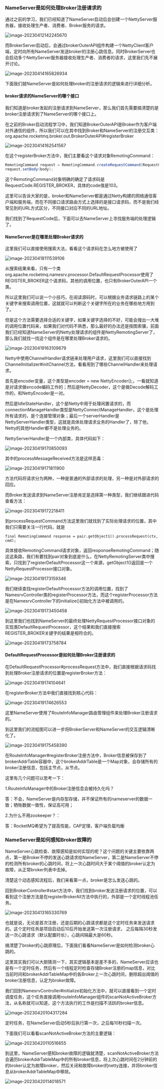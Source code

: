 ### NameServer是如何处理Broker注册请求的

通过之前的学习，我们已经知道了NameServer启动后会创建一个NettyServer服务器，接收处理生产者、消费者、Broker服务的请求。

![image-20230412142245670](https://alex-img-1253982387.cos.ap-nanjing.myqcloud.com/Typora-wm/202304121422717.png)

而BrokerServer启动后，会通过brokerOuterAPI组件构建一个NettyClient客户端，定时向所有NameServer发送broker的注册心跳信息。同时BrokerServer也会启动多个NettyServer服务器接收处理生产者、消费者的请求，这里我们先不展开讨论。

![image-20230414165826934](https://alex-img-1253982387.cos.ap-nanjing.myqcloud.com/Typora-wm/202304141658009.png)

下面我们就NameServer是如何处理broker的注册请求的逻辑来进行详细分析。

#### broker请求的NameServer的哪个接口

我们知道是broker发起的注册请求到NameServer，那么我们首先需要搞清楚的是broker注册请求到了NameServer的哪个接口上。

在之前的Broker启动流程学习中，我们知道BrokerOuterAPI是Broker作为客户端对外通信的组件，所以我们可以在其中找到Broker和NameServer的注册交互类：org.apache.rocketmq.broker.out.BrokerOuterAPI#registerBroker

![image-20230414162541567](https://alex-img-1253982387.cos.ap-nanjing.myqcloud.com/Typora-wm/202304141625619.png)

在这个registerBroker方法中，我们主要看这个请求对象RemotingCommand：

```java
RemotingCommand request = RemotingCommand.createRequestCommand(RequestCode.REGISTER_BROKER, requestHeader);
request.setBody(body);
```

这个RemotingCommand对象明确的确定了请求码是RequestCode.REGISTER_BROKER，具体的code值是103。

这里可以告诉大家的是，broker和NameServer都是通过Netty构建的网络通信客户端和服务端，而在不同接口请求路由方式上选择的是接口请求码，而不是我们经常见到的URL方式区分，不同接口对应不同的URL地址。

我们找到了RequestCode后，下面可以去NameServer上寻找服务端的处理逻辑了。



#### NameServer是在哪里处理Broker请求的

这里我们可以直接使用搜索大法，看看这个请求码在怎么地方被使用了

![image-20230418111539106](https://alex-img-1253982387.cos.ap-nanjing.myqcloud.com/Typora-wm/202304181115295.png)

从搜索结果来看，只有一个类org.apache.rocketmq.namesrv.processor.DefaultRequestProcessor使用了REGISTER_BROKER这个请求码，其他的调用位置，也只有BrokerOuterAPI一个类。

所以这里我们可以说一个小技巧，在阅读源码时，可以根据业务请求链路上的某个关键字来搜索调用位置，这就就可以判断这个关键字所在的业务在哪些地方用到了。

但是这个方法需要选择合适的关键字，如果关键字选择的不好，可能会搜出一大堆的调用位置代码来，如果我们对代码不熟悉，那么最好的办法还是按图索骥，前面我们已经知道NameServer的Netty处理请求的组件是NettyRemotingServer了，那么我们就找一找这个组件是在哪里处理Broker请求的。

![image-20230419163109679](https://alex-img-1253982387.cos.ap-nanjing.myqcloud.com/Typora-wm/202304191631418.png)

Netty中使用ChannelHandler请求链来处理用户请求，这里我们可以直接找到ChannelInitializer#initChannel方法，看看用到了哪些ChannelHandler来处理请求。

首先是encoder变量，这个类型是encoder = new NettyEncoder();，一看就知道是对请求做encode编码工作的；然后是NettyDecoder，这个是做Decode解码工作的，和NettyEncoder是一对。

然后是IdleStateHandler，这个是Netty中用于处理闲置请求的，而connectionManageHandler类型是NettyConnectManageHandler，这个是处理所有请求的，是个连接管理对象；最后一个serverHandler是NettyServerHandler类型，这就是具体处理请求业务的Handler了，除了他，Netty的其他Handler都不是处理业务的。

NettyServerHandler是一个内部类，具体代码如下：

![image-20230419170850093](https://alex-img-1253982387.cos.ap-nanjing.myqcloud.com/Typora-wm/202304191708134.png)

其中的processMessageReceived方法是这样恶毒：

![image-20230419171811900](https://alex-img-1253982387.cos.ap-nanjing.myqcloud.com/Typora-wm/202304191718945.png)

方法代码将请求分为两种，一种是普通的外部请求的处理，另一种是对外部请求的回应。

而Broker发送请求到NameServer注册肯定是选择第一种类型，我们继续跟进代码查看方法：

![image-20230419172218411](https://alex-img-1253982387.cos.ap-nanjing.myqcloud.com/Typora-wm/202304191722542.png)

到processRequestCommand方法这里我们就找到了实际处理请求的位置，其中我们只需要关注一行代码，就是

```
final RemotingCommand response = pair.getObject1().processRequest(ctx, cmd);
```

具体接收RemotingCommand请求对象，返回responseRemotingCommand；随这这条路，我们有要找到pair对象到底是什么，在NettyRemotingServer类中搜索，只找到了registerDefaultProcessor这一个来源，getObject1()返回是一个NettyRequestProcessor接口对象。

![image-20230419173159346](https://alex-img-1253982387.cos.ap-nanjing.myqcloud.com/Typora-wm/202304191731380.png)

我们继续查找registerDefaultProcessor方法的调用位置，找到了NamesrvController类的registerProcessor方法，而这个registerProcessor方法是在NamesrvController下的initialize()初始化方法中被调用的。

![image-20230419173450458](https://alex-img-1253982387.cos.ap-nanjing.myqcloud.com/Typora-wm/202304191734496.png)

到这里我们也找到NameServer的最终处理NettyRequestProcessor接口对象的实现类DefaultRequestProcessor，这个结果和我们直接搜索REGISTER_BROKER关键字的结果是相符合的。

![image-20230419173758784](https://alex-img-1253982387.cos.ap-nanjing.myqcloud.com/Typora-wm/202304191737824.png)

#### DefaultRequestProcessor是如何处理Broker注册请求的

在DefaultRequestProcessor#processRequest方法中，我们直接根据请求码找到处理Broker注册请求的位置是registerBroker方法：

![image-20230419174104641](https://alex-img-1253982387.cos.ap-nanjing.myqcloud.com/Typora-wm/202304191741688.png)

在registerBroker方法中我们直接找到核心代码：

![image-20230419174626553](https://alex-img-1253982387.cos.ap-nanjing.myqcloud.com/Typora-wm/202304191746596.png)

这里NameServer使用了RouteInfoManager路由管理组件来处理Broker注册请求的。

到这里我们的流程图可以进一步将BrokerServer和NameServer的交互逻辑清晰化了。

![image-20230419175458390](https://alex-img-1253982387.cos.ap-nanjing.myqcloud.com/Typora-wm/202304191754441.png)

在RouteInfoManager#registerBroker注册方法中，Broker信息被保存到了brokerAddrTable容器中，这个brokerAddrTable是一个Map对象，会存储所有的broker注册信息，包括主节点，从节点。

这里有几个问题可以思考一下：

1.RouteInfoManager中的Broker注册信息会被持久化吗？

答：不会，NameServer是内存型存储，并不保证所有的nameserver的数据一致；牺牲数据一致性，保证高可用；

2.为什么不用zookeeper？：

答：RocketMQ希望为了提高性能，CAP定理，客户端负载均衡





### NameServer是如何感知Broker故障的

NameServer心跳检查、故障感知是如何实现的呢？这个问题的关键主要依靠两点，第一是Broker不停的发送心跳请求给NameServer，第二是NameServer不停的检测所有broker的心跳时间，将上一次心跳时间大于某个阈值的broker认定为故障，从正常broker列表中去掉。

清楚这个动态感知流程后，我们来看第一点，broker是怎么发送心跳的。

回到BrokerController#start方法中，我们找到broker发送注册请求的位置，可以看到这个注册方法是在registerBrokerAll方法中执行的，外部是一个定时线程池任务。

![image-20230413165330769](https://alex-img-1253982387.cos.ap-nanjing.myqcloud.com/Typora-wm/202304131653815.png)

也就是说，无论是首次注册，还是后期的心跳请求都是这个定时任务来发送请求的。这个定时任务是项目启动后10后开始发送第一次注册请求， 之后每隔30秒发送一次心跳请求（默认配置时长），心跳间隔最大是60秒。

搞清楚了broker的心跳原理后，下面我们看看NameServer是如何检测broker心跳的。

这里其实我们可以大胆猜测一下，其实逻辑基本是差不多的，NameServer应该也是有一个定时任务，然后有一个线程定时检查存储Broker注册的map信息，对比当前时间和brokerAddrTableMap中的各Broker上一次心跳时间，删除超出阈值的broker注册信息，认定为broker故障。

我们回到NamesrvController#initialize初始化方法中，就可以直接看到一个定时调度任务，这个任务直接调用routeInfoManager组件的scanNotActiveBroker方法，从名称就可以知道，这个方法执行的工作是扫描不活跃的broker信息。

![image-20230420104317284](https://alex-img-1253982387.cos.ap-nanjing.myqcloud.com/Typora-wm/202304201043428.png)

定时任务，在NameServer启动5秒后执行第一次，之后每10秒扫描一次。

下面我们可以看看scanNotActiveBroker方法的主要逻辑：

![image-20230420110516655](https://alex-img-1253982387.cos.ap-nanjing.myqcloud.com/Typora-wm/202304201105702.png)

到这里，NameServer感知broker故障的逻辑就清楚，scanNotActiveBroker方法会遍历brokerAddrTableMap中的所有broker信息，将上次心跳时间在2分钟前的的broker认定为故障broker，然后关闭和故障broker的netty连接，并将broker信息从brokerAddrTableMap中移除。

![image-20230420114018571](https://alex-img-1253982387.cos.ap-nanjing.myqcloud.com/Typora-wm/202304201140627.png)





